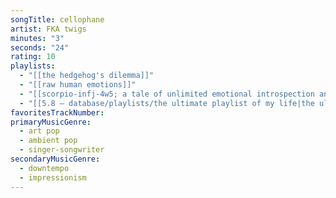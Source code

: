 ```yaml
---
songTitle: cellophane
artist: FKA twigs
minutes: "3"
seconds: "24"
rating: 10
playlists:
  - "[[the hedgehog's dilemma]]"
  - "[[raw human emotions]]"
  - "[[scorpio-infj-4w5; a tale of unlimited emotional introspection and arcane bullshit]]"
  - "[[5.8 — database/playlists/the ultimate playlist of my life|the ultimate playlist of my life]]"
favoritesTrackNumber:
primaryMusicGenre:
  - art pop
  - ambient pop
  - singer-songwriter
secondaryMusicGenre:
  - downtempo
  - impressionism
---
```

